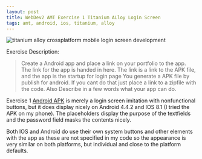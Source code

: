 ```yaml
---
layout: post
title: WebDev2 AMT Exercise 1 Titanium ALloy Login Screen
tags: amt, android, ios, titanium, alloy
---
```


![titanium alloy crossplatform mobile login screen development](https://dl.dropboxusercontent.com/u/259275/blog/images/Screen%20Shot%202015-02-09%20at%2023.18.00.png)

Exercise Description:
> Create a Android app and place a link on your portfolio to the app. The link for the app is handed in here. The link is a link to the APK file, and the app is the startup for login page You generate a APK file by publish for android. If you cant do that just place a link to a zipfile with the code. Also Describe in a few words what your app can do.

Exercise 1 [Android APK](https://dl.dropboxusercontent.com/u/259275/blog/Web%20Development/2nd%20Semester/AMT/Exercise%201/Exercise%201.apk) is merely a login screen imitation with nonfunctional buttons, but it does display nicely on Android 4.4.2 and IOS 8.1 (I tried the APK on my phone). The placeholders display the purpose of the textfields and the password field masks the contents nicely.

Both IOS and Android do use their own system buttons and other elements with the app as these are not specified in my code so the appearance is very similar on both platforms, but individual and close to the platform defaults.